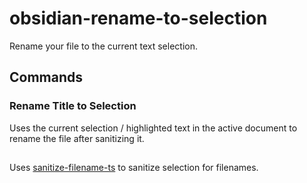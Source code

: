 # obsidian-rename-to-selection
Rename your file to the current text selection.

## Commands
### Rename Title to Selection
Uses the current selection / highlighted text in the active document to rename the file after sanitizing it.

##
Uses [sanitize-filename-ts](https://github.com/hfour/sanitize-filename-ts) to sanitize selection for filenames.